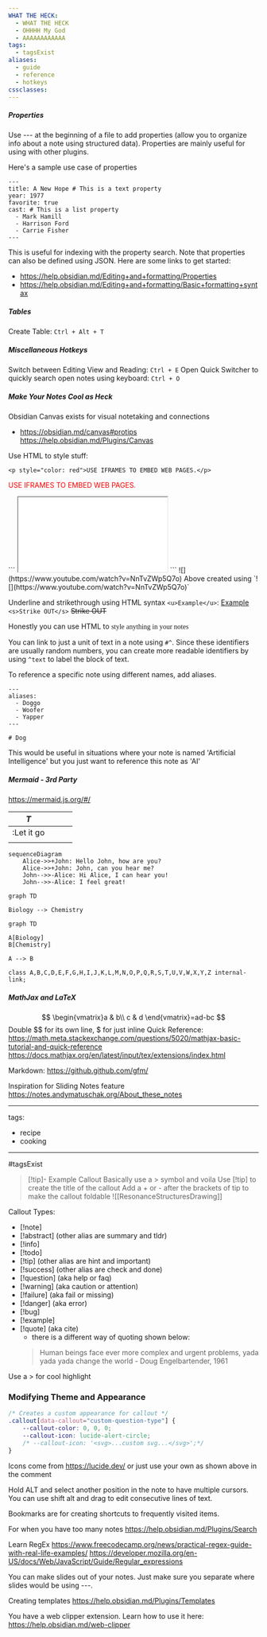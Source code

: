```yaml
---
WHAT THE HECK:
  - WHAT THE HECK
  - OHHHH My God
  - AAAAAAAAAAAA
tags:
  - tagsExist
aliases:
  - guide
  - reference
  - hotkeys
cssclasses:
---
```

##### Properties
Use --- at the beginning of a file to add properties (allow you to organize info about a note using structured data). Properties are mainly useful for using with other plugins.

Here's a sample use case of properties
```
---
title: A New Hope # This is a text property
year: 1977
favorite: true
cast: # This is a list property
  - Mark Hamill
  - Harrison Ford
  - Carrie Fisher
---
```

This is useful for indexing with the property search. Note that properties can also be defined using JSON. Here are some links to get started: 
- https://help.obsidian.md/Editing+and+formatting/Properties
- https://help.obsidian.md/Editing+and+formatting/Basic+formatting+syntax

##### Tables
Create Table: `Ctrl + Alt + T`

##### Miscellaneous Hotkeys
Switch between Editing View and Reading: `Ctrl + E`
Open Quick Switcher to quickly search open notes using keyboard: `Ctrl + O`

##### Make Your Notes Cool as Heck
Obsidian Canvas exists for visual notetaking and connections
- https://obsidian.md/canvas#protips https://help.obsidian.md/Plugins/Canvas

Use HTML to style stuff: 

`<p style="color: red">USE IFRAMES TO EMBED WEB PAGES.</p>`
<p style="color: red">USE IFRAMES TO EMBED WEB PAGES.</p>
```
<iframe src="INSERT YOUR URL HERE"></iframe>
```
![](https://www.youtube.com/watch?v=NnTvZWp5Q7o) 
Above created using `![](https://www.youtube.com/watch?v=NnTvZWp5Q7o)`

Underline and strikethrough using HTML syntax `<u>Example</u>`: <u>Example</u> `<s>Strike OUT</s>` <s>Strike OUT</s> 

Honestly you can use HTML to <span style='font-family: "cursive"'>style anything in your notes</span> 

You can link to just a unit of text in a note using `#^`. Since these identifiers are usually random numbers, you can create more readable identifiers by using `^text` to label the block of text.

To reference a specific note using different names, add aliases.
```
---
aliases:
  - Doggo
  - Woofer
  - Yapper
---

# Dog
```

This would be useful in situations where your note is named 'Artificial Intelligence' but you just want to reference this note as 'AI'
##### Mermaid - 3rd Party
https://mermaid.js.org/#/


| *T*        |     |     |     |
| ---------- | --- | --- | --- |
| :Let it go |     |     |     |
|            |     |     |     |
```mermaid
sequenceDiagram
    Alice->>+John: Hello John, how are you?
    Alice->>+John: John, can you hear me?
    John-->>-Alice: Hi Alice, I can hear you!
    John-->>-Alice: I feel great!
```
```mermaid
graph TD

Biology --> Chemistry
```
```mermaid
graph TD

A[Biology]
B[Chemistry]

A --> B

class A,B,C,D,E,F,G,H,I,J,K,L,M,N,O,P,Q,R,S,T,U,V,W,X,Y,Z internal-link;
```

##### MathJax and LaTeX
$$
\begin{vmatrix}a & b\\
c & d
\end{vmatrix}=ad-bc
$$
Double \$\$ for its own line, \$ for just inline
Quick Reference: https://math.meta.stackexchange.com/questions/5020/mathjax-basic-tutorial-and-quick-reference
https://docs.mathjax.org/en/latest/input/tex/extensions/index.html


Markdown:
https://github.github.com/gfm/

Inspiration for Sliding Notes feature
https://notes.andymatuschak.org/About_these_notes

---
tags:
- recipe
- cooking
--- 
#tagsExist

> [!tip]- Example Callout
> Basically use a > symbol
> and voila
> Use \[!tip] to create the title of the callout
> Add a + or - after the brackets of tip to make the callout foldable
> ![[ResonanceStructuresDrawing]]

Callout Types:
- [!note]
- [!abstract] (other alias are summary and tldr)
- [!info]
- [!todo]
- [!tip] (other alias are hint and important)
- [!success] (other alias are check and done)
- [!question] (aka help or faq)
- [!warning] (aka caution or attention)
- [!failure] (aka fail or missing)
- [!danger] (aka error)
- [!bug]
- [!example]
- [!quote] (aka cite)
	- there is a different way of quoting shown below:
	> Human beings face ever more complex and urgent problems, yada yada yada change the world
	\- Doug Engelbartender, 1961

Use a \> for cool highlight

### Modifying Theme and Appearance
```CSS
/* Creates a custom appearance for callout */
.callout[data-callout="custom-question-type"] {
    --callout-color: 0, 0, 0;
    --callout-icon: lucide-alert-circle;
    /* --callout-icon: '<svg>...custom svg...</svg>';*/
}
```
Icons come from https://lucide.dev/ or just use your own as shown above in the comment

Hold ALT and select another position in the note to have multiple cursors. You can use shift alt and drag to edit consecutive lines of text.



Bookmarks are for creating shortcuts to frequently visited items.

For when you have too many notes
https://help.obsidian.md/Plugins/Search

Learn RegEx
https://www.freecodecamp.org/news/practical-regex-guide-with-real-life-examples/
https://developer.mozilla.org/en-US/docs/Web/JavaScript/Guide/Regular_expressions

You can make slides out of your notes. Just make sure you separate where slides would be using ---. 

Creating templates
https://help.obsidian.md/Plugins/Templates

You have a web clipper extension. Learn how to use it here:
https://help.obsidian.md/web-clipper

